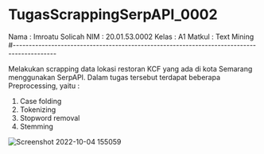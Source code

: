 # TugasScrappingSerpAPI_0002
Nama    : Imroatu Solicah
NIM     : 20.01.53.0002
Kelas   : A1
Matkul  : Text Mining
#-------------------------------------------------------------------------------------------

Melakukan scrapping data lokasi restoran KCF yang ada di kota Semarang menggunakan SerpAPI. 
Dalam tugas tersebut terdapat beberapa Preprocessing, yaitu :
1. Case folding
2. Tokenizing
3. Stopword removal
4. Stemming

![Screenshot 2022-10-04 155059](https://user-images.githubusercontent.com/107184872/193777018-f8e3dcb2-22a8-4fb9-9b5a-aba2237b95c3.jpg)



